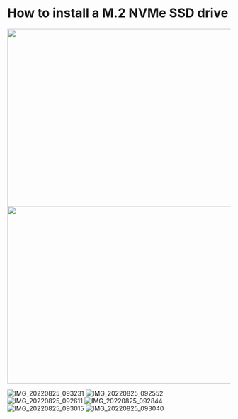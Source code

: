 # How to install a M.2 NVMe SSD drive

<img src="https://user-images.githubusercontent.com/52679027/187234297-fd445f2a-c778-4a09-94f1-e2ffb786c238.jpg" width="700" height="400">

<img src="https://user-images.githubusercontent.com/52679027/187235626-e0f5a64f-e859-45c0-a0b2-8f6d265b6343.jpg" width="700" height="400">


![IMG_20220825_093231](https://user-images.githubusercontent.com/52679027/187236439-afbbe70a-ea72-47eb-a0a1-bfc5f78b0c29.jpg)
![IMG_20220825_092552](https://user-images.githubusercontent.com/52679027/187237225-4ea923ad-ade3-4458-b863-000f93024783.jpg)
![IMG_20220825_092611](https://user-images.githubusercontent.com/52679027/187237403-b768e3ad-af4c-410e-9e15-609c5120e579.jpg)
![IMG_20220825_092844](https://user-images.githubusercontent.com/52679027/187237581-7c9bb375-7575-45ea-b184-e9134f27ddd3.jpg)
![IMG_20220825_093015](https://user-images.githubusercontent.com/52679027/187238266-3a9b3e20-ba11-4481-82df-0212a18ee024.jpg)
![IMG_20220825_093040](https://user-images.githubusercontent.com/52679027/187238633-16062414-0784-4a51-bf25-3a1bac403d59.jpg)


